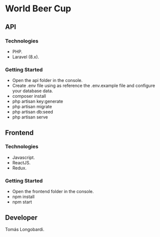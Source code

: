 # World Beer Cup


## API

### Technologies

- PHP.
- Laravel (8.x).

### Getting Started

- Open the api folder in the console.
- Create .env file using as reference the .env.example file and configure your database data. 
- composer install
- php artisan key:generate
- php artisan migrate
- php artisan db:seed
- php artisan serve


## Frontend

### Technologies

- Javascript.
- ReactJS.
- Redux.

### Getting Started

- Open the frontend folder in the console.
- npm install
- npm start


## Developer

Tomás Longobardi.
